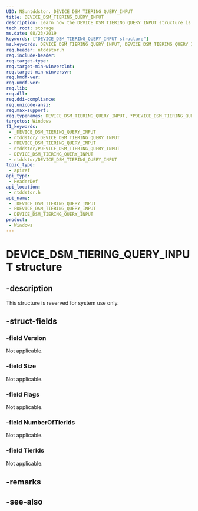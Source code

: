 ```yaml
---
UID: NS:ntddstor._DEVICE_DSM_TIERING_QUERY_INPUT
title: DEVICE_DSM_TIERING_QUERY_INPUT
description: Learn how the DEVICE_DSM_TIERING_QUERY_INPUT structure is reserved for system use only.
tech.root: storage
ms.date: 08/23/2019
keywords: ["DEVICE_DSM_TIERING_QUERY_INPUT structure"]
ms.keywords: DEVICE_DSM_TIERING_QUERY_INPUT, DEVICE_DSM_TIERING_QUERY_INPUT, *PDEVICE_DSM_TIERING_QUERY_INPUT, DEVICE_DSM_TIERING_QUERY_PARAMETERS, *PDEVICE_DSM_TIERING_QUERY_PARAMETERS,
req.header: ntddstor.h
req.include-header: 
req.target-type: 
req.target-min-winverclnt: 
req.target-min-winversvr: 
req.kmdf-ver: 
req.umdf-ver: 
req.lib: 
req.dll: 
req.ddi-compliance: 
req.unicode-ansi: 
req.max-support: 
req.typenames: DEVICE_DSM_TIERING_QUERY_INPUT, *PDEVICE_DSM_TIERING_QUERY_INPUT, DEVICE_DSM_TIERING_QUERY_PARAMETERS, *PDEVICE_DSM_TIERING_QUERY_PARAMETERS
targetos: Windows
f1_keywords:
 - _DEVICE_DSM_TIERING_QUERY_INPUT
 - ntddstor/_DEVICE_DSM_TIERING_QUERY_INPUT
 - PDEVICE_DSM_TIERING_QUERY_INPUT
 - ntddstor/PDEVICE_DSM_TIERING_QUERY_INPUT
 - DEVICE_DSM_TIERING_QUERY_INPUT
 - ntddstor/DEVICE_DSM_TIERING_QUERY_INPUT
topic_type:
 - apiref
api_type:
 - HeaderDef
api_location:
 - ntddstor.h
api_name:
 - _DEVICE_DSM_TIERING_QUERY_INPUT
 - PDEVICE_DSM_TIERING_QUERY_INPUT
 - DEVICE_DSM_TIERING_QUERY_INPUT
product:
 - Windows
---
```


# DEVICE_DSM_TIERING_QUERY_INPUT structure


## -description

This structure is reserved for system use only.

## -struct-fields

### -field Version

Not applicable.

### -field Size

Not applicable.

### -field Flags

Not applicable.

### -field NumberOfTierIds

Not applicable.

### -field TierIds

Not applicable.

## -remarks

## -see-also

